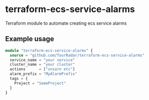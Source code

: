 # terraform-ecs-service-alarms
Terraform module to automate creating ecs service alarms

## Example usage
```terraform
module "terraform-ecs-service-alarms" {
  source = "github.com/TourRadar/terraform-ecs-service-alarms"
  service_name = "your service"
  cluster_name = "your cluster"
  actions      = ["snsarn etc"]
  alarm_prefix = "MyAlarmPrefix"
  tags = {
    Project = "SomeProject"
  }
}
```
